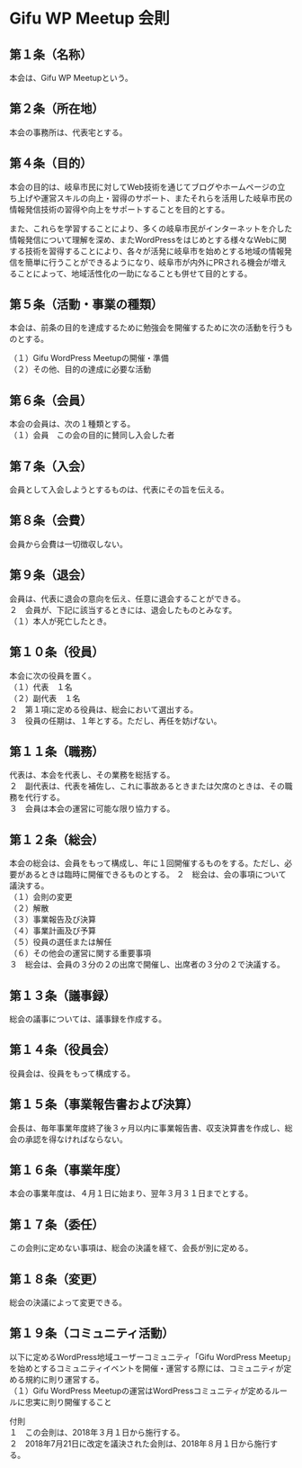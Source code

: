 # Gifu WP Meetup 会則

## 第１条（名称）
本会は、Gifu WP Meetupという。

## 第２条（所在地）
本会の事務所は、代表宅とする。

## 第４条（目的）
本会の目的は、岐阜市民に対してWeb技術を通じてブログやホームページの立ち上げや運営スキルの向上・習得のサポート、またそれらを活用した岐阜市民の情報発信技術の習得や向上をサポートすることを目的とする。

また、これらを学習することにより、多くの岐阜市民がインターネットを介した情報発信について理解を深め、またWordPressをはじめとする様々なWebに関する技術を習得することにより、各々が活発に岐阜市を始めとする地域の情報発信を簡単に行うことができるようになり、岐阜市が内外にPRされる機会が増えることによって、地域活性化の一助になることも併せて目的とする。

## 第５条（活動・事業の種類）
本会は、前条の目的を達成するために勉強会を開催するために次の活動を行うものとする。

  （１）Gifu WordPress Meetupの開催・準備     
  （２）その他、目的の達成に必要な活動

## 第６条（会員）
本会の会員は、次の１種類とする。     
  （１）会員　この会の目的に賛同し入会した者

## 第７条（入会）
会員として入会しようとするものは、代表にその旨を伝える。

## 第８条（会費）
会員から会費は一切徴収しない。

## 第９条（退会）
会員は、代表に退会の意向を伝え、任意に退会することができる。     
  ２　会員が、下記に該当するときには、退会したものとみなす。       
  （１）本人が死亡したとき。     

## 第１０条（役員）
本会に次の役員を置く。   
  （１）代表　１名   
  （２）副代表　１名   
  ２　第１項に定める役員は、総会において選出する。   
  ３　役員の任期は、１年とする。ただし、再任を妨げない。   

## 第１１条（職務）
代表は、本会を代表し、その業務を総括する。     
  ２　副代表は、代表を補佐し、これに事故あるときまたは欠席のときは、その職務を代行する。        
  ３　会員は本会の運営に可能な限り協力する。     

## 第１２条（総会）
本会の総会は、会員をもって構成し、年に１回開催するものをする。ただし、必要があるときは臨時に開催できるものとする。
  ２　総会は、会の事項について議決する。     
  （１）会則の変更     
  （２）解散     
  （３）事業報告及び決算     
  （４）事業計画及び予算     
  （５）役員の選任または解任     
  （６）その他会の運営に関する重要事項     
  ３　総会は、会員の３分の２の出席で開催し、出席者の３分の２で決議する。     

## 第１３条（議事録）
総会の議事については、議事録を作成する。

## 第１４条（役員会）
役員会は、役員をもって構成する。

## 第１５条（事業報告書および決算）
会長は、毎年事業年度終了後３ヶ月以内に事業報告書、収支決算書を作成し、総会の承認を得なければならない。

## 第１６条（事業年度）
本会の事業年度は、４月１日に始まり、翌年３月３１日までとする。

## 第１７条（委任）
この会則に定めない事項は、総会の決議を経て、会長が別に定める。

## 第１８条（変更）
総会の決議によって変更できる。

## 第１９条（コミュニティ活動）
以下に定めるWordPress地域ユーザーコミュニティ「Gifu WordPress Meetup」を始めとするコミュニティイベントを開催・運営する際には、コミュニティが定める規約に則り運営する。     
  （１）Gifu WordPress Meetupの運営はWordPressコミュニティが定めるルールに忠実に則り開催すること

付則     
１　この会則は、2018年３月１日から施行する。     
２　2018年7月21日に改定を議決された会則は、2018年８月１日から施行する。     

